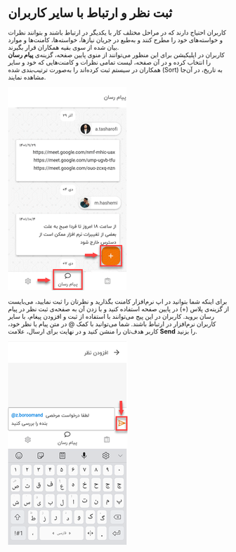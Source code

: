 # ثبت نظر و ارتباط با سایر کاربران

کاربران احتیاج دارند که در مراحل مختلف کار با یکدیگر در ارتباط باشند و بتوانند نظرات و خواسته‌های خود را مطرح کنند و به‌طبع در جریان نیازها، خواسته‌ها، کامنت‌ها و موارد بیان شده از سوی بقیه همکاران  قرار بگیرند. <br>
کاربران در اپلیکیشن برای این منظور می‌توانند از منوی پایین صفحه، گزینه‌ی **پیام رسان** را انتخاب کرده  و در آن صفحه، لیست تمامی نظرات و کامنت‌هایی که خود و سایر همکاران در سیستم ثبت کرده‌اند را به‌صورت ترتیب‌بندی شده (Sort) به تاریخ، در آن‌جا مشاهده نمایند.<br>

![ارتباط با سایر کاربران](./Images/CommunicationWithOtherUsers.png)

برای اینکه شما بتوانید در اپ نرم‌افزار کامنت بگذارید و نظرتان را ثبت نمایید، می‌بایست از گزینه‌ی پلاس (+) در پایین صفحه استفاده کنید و با زدن آن به صفحه‌ی ثبت نظر در پیام رسان بروید. کاربران در این پیج می‌توانند با استفاده از ثبت و افزودن پیغام، با سایر کاربران نرم‌افزار در ارتباط باشند. شما می‌توانید با کمک @ در متن پیام یا نظر خود، کاربر هدف‌تان را منشن کنید و در نهایت برای ارسال، علامت **Send** را بزنید. 

![ثبت نظر در اپلیکیشن](./Images/RegisterAComment.png)
